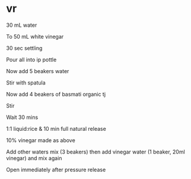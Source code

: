 # vr

30 mL water

To 50 mL white vinegar

30 sec settling

Pour all into ip pottle

Now add 5 beakers water

Stir with spatula

Now add 4 beakers of basmati organic tj

Stir

Wait 30 mins


1:1 liquid:rice & 10 min full natural release

10% vinegar made as above

Add other waters mix (3 beakers) then add vinegar water (1 beaker, 20ml vinegar) and mix again

Open immediately after pressure release
